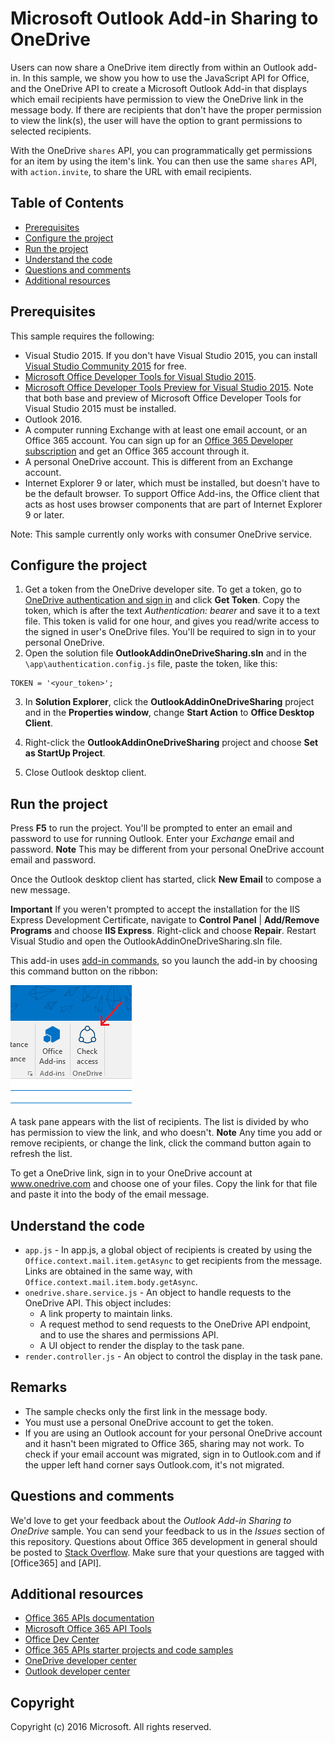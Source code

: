 # Microsoft Outlook Add-in Sharing to OneDrive

Users can now share a OneDrive item directly from within an Outlook add-in.
In this sample, we show you how to use the JavaScript API for Office, and the OneDrive API to create a Microsoft Outlook Add-in that displays which email recipients have permission to view the OneDrive link in the message body.
If there are recipients that don't have the proper permission to view the link(s), the user will have the option to grant permissions to selected recipients.

With the OneDrive `shares` API, you can programmatically get permissions for an item by using the item's link. You can then use the same `shares` API, with `action.invite`, to share the URL with email recipients.


## Table of Contents

* [Prerequisites](#prerequisites)
* [Configure the project](#configure-the-project)
* [Run the project](#run-the-project)
* [Understand the code](#understand-the-code)
* [Questions and comments](#questions-and-comments)
* [Additional resources](#additional-resources)

## Prerequisites

This sample requires the following:

* Visual Studio 2015. If you don't have Visual Studio 2015, you can install [Visual Studio Community 2015](http://aka.ms/vscommunity2015) for free. 
* [Microsoft Office Developer Tools for Visual Studio 2015](http://aka.ms/officedevtoolsforvs2015).
* [Microsoft Office Developer Tools Preview for Visual Studio 2015](http://www.microsoft.com/en-us/download/details.aspx?id=49972). Note that both base and preview of Microsoft Office Developer Tools for Visual Studio 2015 must be installed.
* Outlook 2016.
* A computer running Exchange with at least one email account, or an Office 365 account. You can sign up for an [Office 365 Developer subscription](http://aka.ms/ro9c62) and get an Office 365 account through it.
* A personal OneDrive account. This is different from an Exchange account.
* Internet Explorer 9 or later, which must be installed, but doesn't have to be the default browser. To support Office Add-ins, the Office client that acts as host uses browser components that are part of Internet Explorer 9 or later.

Note: This sample currently only works with consumer OneDrive service. 

## Configure the project

1. Get a token from the OneDrive developer site. To get a token, go to [OneDrive authentication and sign in](https://dev.onedrive.com/auth/msa_oauth.htm) and click **Get Token**. Copy the token, which is after the text _Authentication: bearer_ and save it to a text file. This token is valid for one hour, and gives you read/write access to the signed in user's OneDrive files. You'll be required to sign in to your personal OneDrive.
2. Open the solution file **OutlookAddinOneDriveSharing.sln** and in the `\app\authentication.config.js` file, paste the token, like this:
```
TOKEN = '<your_token>';
```
3. In **Solution Explorer**, click the **OutlookAddinOneDriveSharing** project and in the **Properties window**, change **Start Action** to **Office Desktop Client**.

4. Right-click the **OutlookAddinOneDriveSharing** project and choose **Set as StartUp Project**.
5. Close Outlook desktop client.

## Run the project

Press **F5** to run the project. You'll be prompted to enter an email and password to use for running Outlook. Enter your _Exchange_ email and password. **Note** This may be different from your personal OneDrive account email and password. 

Once the Outlook desktop client has started, click **New Email** to compose a new message.

**Important** If you weren't prompted to accept the installation for the IIS Express Development Certificate, navigate to **Control Panel** | **Add/Remove Programs** and choose **IIS Express**. Right-click and choose **Repair**. Restart Visual Studio and open the OutlookAddinOneDriveSharing.sln file.

This add-in uses [add-in commands](https://msdn.microsoft.com/EN-US/library/office/mt267547.aspx), so you launch the add-in by choosing this command button on the ribbon:

![Check access command button on the ribbon](/readme-images/commandbutton.PNG)

A task pane appears with the list of recipients. The list is divided by who has permission to view the link, and who doesn't. 
**Note** Any time you add or remove recipients, or change the link, click the command button again to refresh the list. 

To get a OneDrive link, sign in to your OneDrive account at www.onedrive.com and choose one of your files. Copy the link for that file and paste it into the body of the email message.

## Understand the code

* `app.js` - In app.js, a global object of recipients is created by using the `Office.context.mail.item.getAsync` to get recipients from the message. Links are obtained in the same way, with `Office.context.mail.item.body.getAsync`.
* `onedrive.share.service.js` - An object to handle requests to the OneDrive API. This object includes:
    - A link property to maintain links.
    - A request method to send requests to the OneDrive API endpoint, and to use the shares and permissions API.
    - A UI object to render the display to the task pane.
* `render.controller.js` - An object to control the display in the task pane. 

## Remarks

* The sample checks only the first link in the message body.
* You must use a personal OneDrive account to get the token.
* If you are using an Outlook account for your personal OneDrive account and it hasn't been migrated to Office 365, sharing may not work. To check if your email account was migrated, sign in to Outlook.com and if the upper left hand corner says Outlook.com, it's not migrated.

## Questions and comments

We'd love to get your feedback about the *Outlook Add-in Sharing to OneDrive* sample. You can send your feedback to us in the *Issues* section of this repository. 
Questions about Office 365 development in general should be posted to [Stack Overflow](http://stackoverflow.com/questions/tagged/Office365+API). Make sure that your questions are tagged with [Office365] and [API].

## Additional resources

* [Office 365 APIs documentation](http://msdn.microsoft.com/office/office365/howto/platform-development-overview)
* [Microsoft Office 365 API Tools](https://visualstudiogallery.msdn.microsoft.com/a15b85e6-69a7-4fdf-adda-a38066bb5155)
* [Office Dev Center](http://dev.office.com/)
* [Office 365 APIs starter projects and code samples](http://msdn.microsoft.com/en-us/office/office365/howto/starter-projects-and-code-samples)
* [OneDrive developer center](http://dev.onedrive.com)
* [Outlook developer center](http://dev.outlook.com)

## Copyright
Copyright (c) 2016 Microsoft. All rights reserved.

